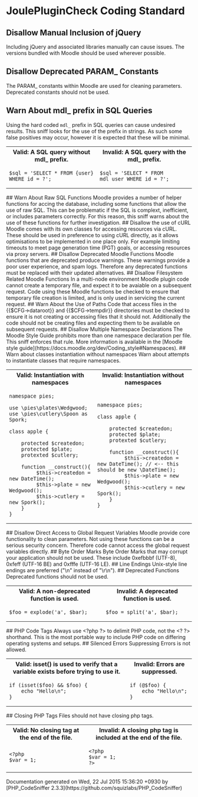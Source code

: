 # JoulePluginCheck Coding Standard
## Disallow Manual Inclusion of jQuery
Including jQuery and associated libraries manually can cause issues. The versions bundled with Moodle should be used wherever possible.
## Disallow Deprecated PARAM_ Constants
The PARAM_ constants within Moodle are used for cleaning parameters. Deprecated constants should not be used.
## Warn About mdl_ prefix in SQL Queries
Using the hard coded `mdl_` prefix in SQL queries can cause undesired results. This sniff looks for the
    use of the prefix in strings. As such some false positives may occur, however it is expected that these
    will be minimal.
  <table>
   <tr>
    <th>Valid: A SQL query without mdl_ prefix.</th>
    <th>Invalid: A SQL query with the mdl_ prefix.</th>
   </tr>
   <tr>
<td>

    $sql = 'SELECT * FROM {user} WHERE id = ?';

</td>
<td>

    $sql = 'SELECT * FROM mdl_user WHERE id = ?';

</td>
   </tr>
  </table>
## Warn About Raw SQL Functions
Moodle provides a number of helper functions for accing the database, including some functions that allow
    the use of raw SQL. This can be problematic if the SQL is complext, inefficient, or includes parameters
    correctly. For this reason, this sniff warns about the use of these functions for further investigation.
## Disallow the use of cURL
Moodle comes with its own classes for accessing resources via cURL. These should be used in preference to using cURL directly, as it allows optimisations
    to be implemented in one place only. For example limiting timeouts to meet page generation time (PGT) goals, or accessing resources via proxy servers.
## Disallow Deprecated Moodle Functions
Moodle functions that are deprecated produce warnings. These warnings provide a poor user experience, and spam logs.
    Therefore any deprecated functions must be replaced with their updated alternatives.
## Disallow Filesystem Related Moodle Functions
In a multi-node environment Moodle plugin code cannot create a temporary file, and expect it to be avaiable on a subsequent request.
    Code using these Moodle functions be checked to ensure that temporary file creation is limited, and is only used in servicing the current request.
## Warn About the Use of Paths
Code that access files in the {{$CFG-&gt;dataroot}} and {{$CFG-&gt;tempdir}} directories must be checked to ensure it is not
    creating or accessing files that it should not. Additionally the code should not be creating files and expecting them to
    be available on subsequent requests.
## Disallow Multiple Namespace Declarations
The Moodle Style Guide prohibits more than one namespace declaration per file.
    This sniff enforces that rule. More information is available in the [Moodle style guide](https://docs.moodle.org/dev/Coding_style#Namespaces).
## Warn about classes instantiation without namespaces
Warn about attempts to instantiate classes that require namespaces.
  <table>
   <tr>
    <th>Valid: Instantiation with namespaces</th>
    <th>Invalid: Instantiation without namespaces</th>
   </tr>
   <tr>
<td>

    namespace pies;
    
    use \pies\plates\Wedgwood;
    use \pies\cutlery\Spoon as Spork;
    
    class apple {
    
        protected $createdon;
        protected $plate;
        protexted $cutlery;
    
        function __construct(){
             $this->createdon = new DateTime();
             $this->plate = new Wedgwood();
             $this->cutlery = new Spork();
        }
    }

</td>
<td>

    namespace pies;
    
    class apple {
    
        protected $createdon;
        protected $plate;
        protexted $cutlery;
    
        function __construct(){
             $this->createdon = new DateTime(); // <-- this should be new \DateTime();
             $this->plate = new Wedgwood();
             $this->cutlery = new Spork();
        }
    }

</td>
   </tr>
  </table>
## Disallow Direct Access to Global Request Variables
Moodle provide core functionality to clean parameters. Not using these functions can be a serious security concern. Therefore code
    cannot access the global request variables directly.
## Byte Order Marks
Byte Order Marks that may corrupt your application should not be used.  These include 0xefbbbf (UTF-8), 0xfeff (UTF-16 BE) and 0xfffe (UTF-16 LE).
## Line Endings
Unix-style line endings are preferred (&quot;\n&quot; instead of &quot;\r\n&quot;).
## Deprecated Functions
Deprecated functions should not be used.
  <table>
   <tr>
    <th>Valid: A non-deprecated function is used.</th>
    <th>Invalid: A deprecated function is used.</th>
   </tr>
   <tr>
<td>

    $foo = explode('a', $bar);

</td>
<td>

    $foo = split('a', $bar);

</td>
   </tr>
  </table>
## PHP Code Tags
Always use &lt;?php ?&gt; to delimit PHP code, not the &lt;? ?&gt; shorthand. This is the most portable way to include PHP code on differing operating systems and setups.
## Silenced Errors
Suppressing Errors is not allowed.
  <table>
   <tr>
    <th>Valid: isset() is used to verify that a variable exists before trying to use it.</th>
    <th>Invalid: Errors are suppressed.</th>
   </tr>
   <tr>
<td>

    if (isset($foo) && $foo) {
        echo "Hello\n";
    }

</td>
<td>

    if (@$foo) {
        echo "Hello\n";
    }

</td>
   </tr>
  </table>
## Closing PHP Tags
Files should not have closing php tags.
  <table>
   <tr>
    <th>Valid: No closing tag at the end of the file.</th>
    <th>Invalid: A closing php tag is included at the end of the file.</th>
   </tr>
   <tr>
<td>

    <?php
    $var = 1;

</td>
<td>

    <?php
    $var = 1;
    ?>

</td>
   </tr>
  </table>
Documentation generated on Wed, 22 Jul 2015 15:36:20 +0930 by [PHP_CodeSniffer 2.3.3](https://github.com/squizlabs/PHP_CodeSniffer)
